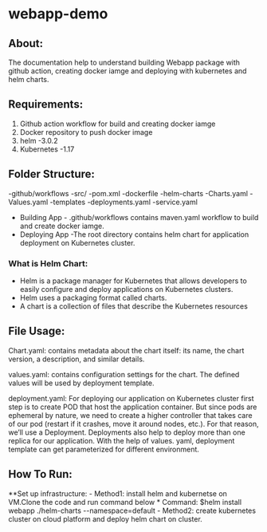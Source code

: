 # webapp-demo

## About:
The documentation help to understand building Webapp package with github action, creating docker iamge and deploying with kubernetes and helm charts.

## Requirements:

1. Github action workflow for build and creating docker iamge
2. Docker repository to push docker image
3. helm	-3.0.2
4. Kubernetes	-1.17


## Folder Structure:

-github/workflows
-src/
-pom.xml
-dockerfile
-helm-charts
  -Charts.yaml
  -Values.yaml
  -templates
    -deployments.yaml
    -service.yaml

* Building App - .github/workflows contains maven.yaml workflow to build and create docker iamge.
* Deploying App -The root directory contains helm chart for application deployment on Kubernetes cluster.

### What is Helm Chart:

- Helm is a package manager for Kubernetes that allows developers to easily configure and deploy applications on Kubernetes clusters.
- Helm uses a packaging format called charts.
- A chart is a collection of files that describe the Kubernetes resources
	
## File Usage:

Chart.yaml: contains metadata about the chart itself: its name, the chart version, a description, and similar details.

values.yaml: contains configuration settings for the chart. The defined values will be used by deployment template.

deployment.yaml: For deploying our application on Kubernetes cluster first step is to create POD that host the application container. But since pods are ephemeral by nature,
we need to create a higher controller that takes care of our pod (restart if it crashes, move it around nodes, etc.). For that reason, we’ll use a Deployment. Deployments also help to deploy more than one replica for our application.
With the help of values. yaml, deployment template can get parameterized for different environment.


## How To Run:

**Set up infrastructure:
    - Method1: install helm and kubernetse on VM.Clone the code and run command below
        * Command: $helm install webapp ./helm-charts --namespace=default
    - Method2: create kubernetes cluster on cloud platform and deploy helm chart on cluster.

